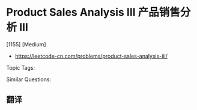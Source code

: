 # Product Sales Analysis III 产品销售分析 III

[1155] [Medium]

- https://leetcode-cn.com/problems/product-sales-analysis-iii/

Topic Tags:

Similar Questions:

## 翻译

